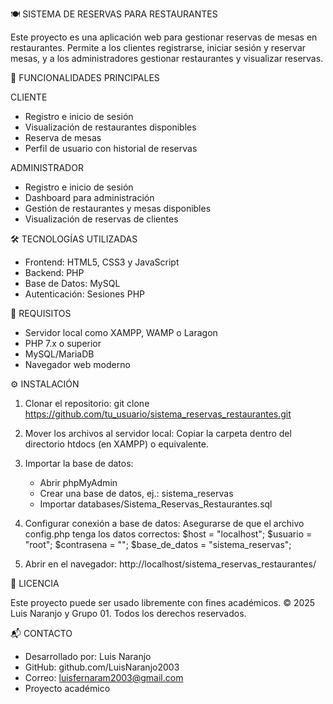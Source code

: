 🍽️ SISTEMA DE RESERVAS PARA RESTAURANTES

Este proyecto es una aplicación web para gestionar reservas de mesas en restaurantes. Permite a los clientes registrarse, iniciar sesión y reservar mesas, y a los administradores gestionar restaurantes y visualizar reservas.

🚀 FUNCIONALIDADES PRINCIPALES

CLIENTE
- Registro e inicio de sesión
- Visualización de restaurantes disponibles
- Reserva de mesas
- Perfil de usuario con historial de reservas

ADMINISTRADOR
- Registro e inicio de sesión
- Dashboard para administración
- Gestión de restaurantes y mesas disponibles
- Visualización de reservas de clientes

🛠️ TECNOLOGÍAS UTILIZADAS

- Frontend: HTML5, CSS3 y JavaScript
- Backend: PHP
- Base de Datos: MySQL
- Autenticación: Sesiones PHP

📌 REQUISITOS

- Servidor local como XAMPP, WAMP o Laragon
- PHP 7.x o superior
- MySQL/MariaDB
- Navegador web moderno

⚙️ INSTALACIÓN

1. Clonar el repositorio:
   git clone https://github.com/tu_usuario/sistema_reservas_restaurantes.git

2. Mover los archivos al servidor local:
   Copiar la carpeta dentro del directorio htdocs (en XAMPP) o equivalente.

3. Importar la base de datos:
   - Abrir phpMyAdmin
   - Crear una base de datos, ej.: sistema_reservas
   - Importar databases/Sistema_Reservas_Restaurantes.sql

4. Configurar conexión a base de datos:
   Asegurarse de que el archivo config.php tenga los datos correctos:
   $host = "localhost";
   $usuario = "root";
   $contrasena = "";
   $base_de_datos = "sistema_reservas";

5. Abrir en el navegador:
   http://localhost/sistema_reservas_restaurantes/

📝 LICENCIA

Este proyecto puede ser usado libremente con fines académicos.
© 2025 Luis Naranjo y Grupo 01. Todos los derechos reservados.

📬 CONTACTO
* Desarrollado por: Luis Naranjo     
* GitHub: github.com/LuisNaranjo2003
* Correo: luisfernaram2003@gmail.com 
* Proyecto académico                 

